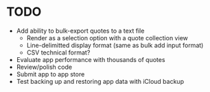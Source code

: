 # TODO

- Add ability to bulk-export quotes to a text file
  - Render as a selection option with a quote collection view
  - Line-delimitted display format (same as bulk add input format)
  - CSV technical format?
- Evaluate app performance with thousands of quotes
- Review/polish code
- Submit app to app store
- Test backing up and restoring app data with iCloud backup
